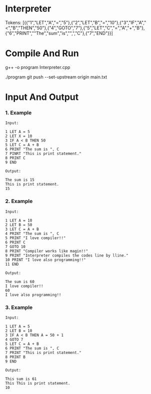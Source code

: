 # Interpreter

Tokens: [{{"1","LET","A","=","5"},{"2","LET","B","=","10"},{"3","IF","A","<","B","THEN","50"},{"4","GOTO","7"},{"5","LET","C","=","A","+","B"},{"6","PRINT",""The","sum","is","",","C"},{"7","END"}}]

# Compile And Run

g++ -o program Interpreter.cpp

./program git push --set-upstream origin main.txt



# Input And Output

### 1. Example

```properties
Input:

1 LET A = 5
2 LET X = 10
3 IF A < B THEN 50
5 LET C = A + B
6 PRINT "The sum is ", C
7 PINRT "This is print statement."
8 PRINT C
9 END

Output:

The sum is 15
This is print statement.
15
```

### 2. Example

```properties
Input:

1 LET A = 10
2 LET B = 50
3 LET C = A + B
4 PRINT "The sum is ", C
5 PRINT "I love compiler!!"
6 PRINT C
7 GOTO 10
8 PRINT "Compiler works like magin!!"
9 PRINT "Interpreter compiles the codes line by lline."
10 PRINT "I love also programming!!"
11 END

Output:

The sum is 60
I love compiler!!  
60
I love also programming!!
```

### 3. Example

```properties
Input:

1 LET A = 5
2 LET B = 10
3 IF A < B THEN A = 50 + 1
4 GOTO 7
5 LET C = A + B
6 PRINT "The sum is ", C
7 PRINT "This is print statement."
8 PRINT B
9 END

Output:

This sum is 61
This This is print statement.
10
```